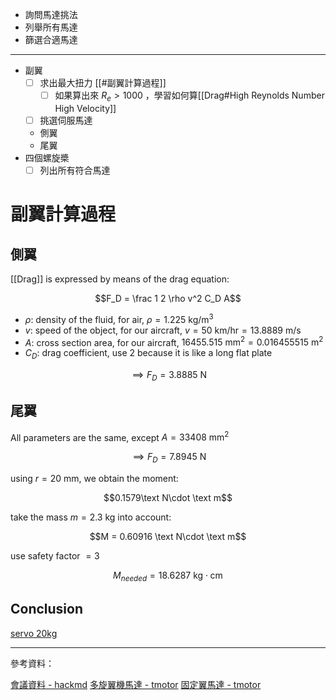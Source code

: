 -   詢問馬達挑法
-   列舉所有馬達
-   篩選合適馬達

---

-   副翼
    - [ ] 求出最大扭力 [[#副翼計算過程]]
		- [ ] 如果算出來 $R_e > 1000$ ，學習如何算[[Drag#High Reynolds Number High Velocity]]
    - [ ] 挑選伺服馬達
    - 側翼
    - 尾翼
-   四個螺旋槳
    - [ ] 列出所有符合馬達

# 副翼計算過程

## 側翼

[[Drag]] is expressed by means of the drag equation:

$$F_D = \frac 1 2 \rho v^2 C_D A$$

- $\rho$: density of the fluid, for air, $\rho = 1.225 \text{ kg/m}^3$
- $v$: speed of the object, for our aircraft, $v = 50 \text{ km/hr} = 13.8889 \text{ m/s}$
- $A$: cross section area, for our aircraft, $16455.515 \text{ mm}^2 = 0.016455515\text{ m}^2$
- $C_D$: drag coefficient, use $2$ because it is like a long flat plate

$$\implies F_D = 3.8885\text{ N}$$

## 尾翼

All parameters are the same, except $A = 33408 \text{ mm}^2$

$$\implies F_D = 7.8945\text{ N}$$

using $r = 20\text{ mm}$, we obtain the moment:

$$0.1579\text N\cdot \text m$$

take the mass $m = 2.3\text{ kg}$ into account:

$$M = 0.60916 \text N\cdot \text m$$

use safety factor $= 3$

$$M_{needed} = 18.6287 \text{ kg}\cdot \text{cm}$$

## Conclusion

[servo 20kg](https://www.ruten.com.tw/item/show?21633345909634)

---

參考資料：

[會議資料 - hackmd](https://hackmd.io/8O2C-TLsRdmdFtUOEsAYuA)
[多旋翼機馬達 - tmotor](https://uav-cn.tmotor.com/html/UAV/Multirotor/Motors/)
[固定翼馬達 - tmotor](https://uav-cn.tmotor.com/html/UAV/Fixed/Motor/)